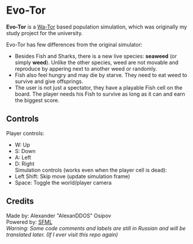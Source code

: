 # Evo-Tor
**Evo-Tor** is a [Wa-Tor](https://en.wikipedia.org/wiki/Wa-Tor) based population simulation, which was originally my study project for the university.  

Evo-Tor has few differences from the original simulator:  
- Besides Fish and Sharks, there is a new live species: **seaweed** (or simply **weed**). Unlike the other species, weed are not movable
and reproduce by appering next to another weed or randomly.
- Fish also feel hungry and may die by starve. They need to eat weed to survive and give offsprings.
- The user is not just a spectator, they have a playable Fish cell on the board. The player needs his Fish to survive as long as it can and earn the biggest score.
## Controls
Player controls:  
- W: Up
- S: Down
- A: Left
- D: Right  
Simulation controls (works even when the player cell is dead):  
- Left Shift: Skip move (update simulation frame)
- Space: Toggle the world/player camera
## Credits
Made by: Alexander "AlexanDDOS" Osipov  
Powered by: [SFML](https://www.sfml-dev.org)  
*Warning: Some code comments and labels are still in Russian and will be translated later. (If I ever visit this repo again)*
